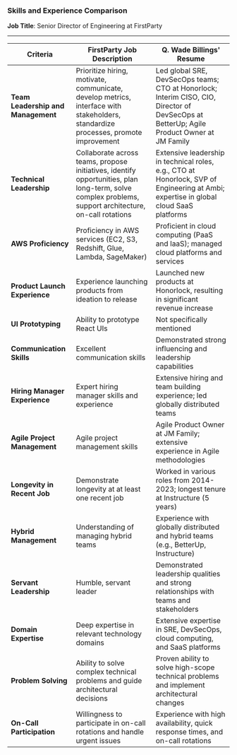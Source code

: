 ### Skills and Experience Comparison

**Job Title**: Senior Director of Engineering at FirstParty  

---

| **Criteria**                          | **FirstParty Job Description**                                                                                                    | **Q. Wade Billings' Resume**                                                                                                                |
|---------------------------------------|----------------------------------------------------------------------------------------------------------------------------------|---------------------------------------------------------------------------------------------------------------------------------------------|
| **Team Leadership and Management**    | Prioritize hiring, motivate, communicate, develop metrics, interface with stakeholders, standardize processes, promote improvement | Led global SRE, DevSecOps teams; CTO at Honorlock; Interim CISO, CIO, Director of DevSecOps at BetterUp; Agile Product Owner at JM Family   |
| **Technical Leadership**              | Collaborate across teams, propose initiatives, identify opportunities, plan long-term, solve complex problems, support architecture, on-call rotations | Extensive leadership in technical roles, e.g., CTO at Honorlock, SVP of Engineering at Ambi; expertise in global cloud SaaS platforms        |
| **AWS Proficiency**                   | Proficiency in AWS services (EC2, S3, Redshift, Glue, Lambda, SageMaker)                                                          | Proficient in cloud computing (PaaS and IaaS); managed cloud platforms and services                                                         |
| **Product Launch Experience**         | Experience launching products from ideation to release                                                                            | Launched new products at Honorlock, resulting in significant revenue increase                                                               |
| **UI Prototyping**                    | Ability to prototype React UIs                                                                                                    | Not specifically mentioned                                                                                                                   |
| **Communication Skills**              | Excellent communication skills                                                                                                    | Demonstrated strong influencing and leadership capabilities                                                                                  |
| **Hiring Manager Experience**         | Expert hiring manager skills and experience                                                                                       | Extensive hiring and team building experience; led globally distributed teams                                                               |
| **Agile Project Management**          | Agile project management skills                                                                                                   | Agile Product Owner at JM Family; extensive experience in Agile methodologies                                                               |
| **Longevity in Recent Job**           | Demonstrate longevity at at least one recent job                                                                                  | Worked in various roles from 2014-2023; longest tenure at Instructure (5 years)                                                             |
| **Hybrid Management**                 | Understanding of managing hybrid teams                                                                                            | Experience with globally distributed and hybrid teams (e.g., BetterUp, Instructure)                                                         |
| **Servant Leadership**                | Humble, servant leader                                                                                                            | Demonstrated leadership qualities and strong relationships with teams and stakeholders                                                      |
| **Domain Expertise**                  | Deep expertise in relevant technology domains                                                                                    | Extensive expertise in SRE, DevSecOps, cloud computing, and SaaS platforms                                                                  |
| **Problem Solving**                   | Ability to solve complex technical problems and guide architectural decisions                                                     | Proven ability to solve high-scope technical problems and implement architectural changes                                                    |
| **On-Call Participation**             | Willingness to participate in on-call rotations and handle urgent issues                                                          | Experience with high availability, quick response times, and on-call rotations                                                               |
